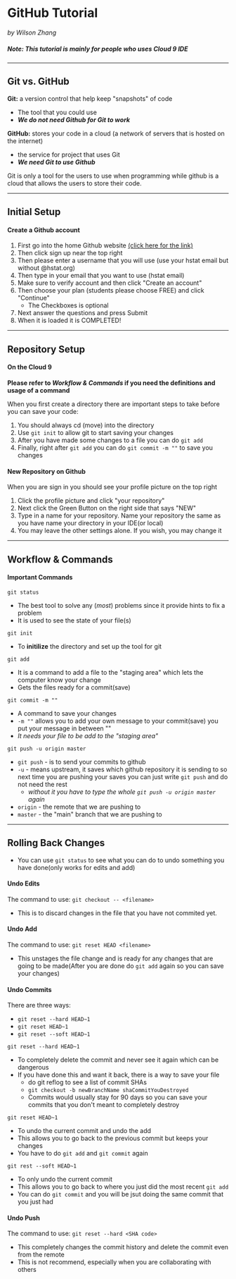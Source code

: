 # GitHub Tutorial

_by Wilson Zhang_  

##### Note: This tutorial is mainly for people who uses Cloud 9 IDE 

---
## Git vs. GitHub
**Git:** a version control that help keep "snapshots" of code
* The tool that you could use
* ***We do not need Github for Git to work***  

**GitHub:** stores your code in a cloud (a network of servers that is hosted on the internet)
* the service for project that uses Git
* ***We need Git to use Github***

Git is only a tool for the users to use when programming while github is a cloud that allows the users to store their code.

---
## Initial Setup
#### **Create a Github account**
1. First go into the home Github website [(click here for the link)](https://www.github.com)
2. Then click sign up near the top right
3. Then please enter a username that you will use (use your hstat email but without @hstat.org)
4. Then type in your email that you want to use (hstat email)
5. Make sure to verify account and then click "Create an account"
6. Then choose your plan (students please choose FREE) and click "Continue"
    * The Checkboxes is optional
7. Next answer the questions and press Submit
8. When it is loaded it is COMPLETED!
---
## Repository Setup
#### On the Cloud 9
**Please refer to *Workflow & Commands* if you need the definitions and usage of a command**  

When you first create a directory there are important steps to take before you can save your code:  
1. You should always cd (move) into the directory
2. Use `git init` to allow git to start saving your changes
3. After you have made some changes to a file you can do `git add`
4. Finally, right after `git add` you can do `git commit -m ""` to save you changes

#### New Repository on Github
When you are sign in you should see your profile picture on the top right
1. Click the profile picture and click "your repository"
2. Next click the Green Button on the right side that says "NEW" 
3. Type in a name for your repository. Name your repository the same as you have name your directory in your IDE(or local)
4. You may leave the other settings alone. If you wish, you may change it

---
## Workflow & Commands
#### Important Commands
`git status`
* The best tool to solve any (*most*) problems since it provide hints to fix a problem
* It is used to see the state of your file(s)  

`git init`
* To **initilize** the directory and set up the tool for git

`git add`
* It is a command to add a file to the "staging area" which lets the computer know your change
* Gets the files ready for a commit(save)

`git commit -m ""`
* A command to save your changes 
* `-m ""` allows you to add your own message to your commit(save) you put your message in between ""
* *It needs your file to be add to the "staging area"*

`git push -u origin master`
* `git push` - is to send your commits to github
* `-u` - means upstream, it saves which github repository it is sending to so next time you are pushing your saves you can just write `git push` and do not need the rest
    * *without it you have to type the whole `git push -u origin master` again*
* `origin` - the remote that we are pushing to
* `master` - the "main" branch that we are pushing to

---
## Rolling Back Changes
* You can use `git status` to see what you can do to undo something you have done(only works for edits and add)

#### Undo Edits
The command to use: `git checkout -- <filename>`
* This is to discard changes in the file that you have not commited yet. 

#### Undo Add
The command to use: `git reset HEAD <filename>`
* This unstages the file change and is ready for any changes that are going to be made(After you are done do `git add` again so you can save your changes)

#### Undo Commits
There are three ways: 
* `git reset --hard HEAD~1`
* `git reset HEAD~1`
* `git reset --soft HEAD~1`

`git reset --hard HEAD~1`
* To completely delete the commit and never see it again which can be dangerous
* If you have done this and want it back, there is a way to save your file
    * do git reflog to see a list of commit SHAs
    * `git checkout -b newBranchName shaCommitYouDestroyed`
    * Commits would usually stay for 90 days so you can save your commits that you don't meant to completely destroy

`git reset HEAD~1`
* To undo the current commit and undo the add
* This allows you to go back to the previous commit but keeps your changes
* You have to do `git add` and `git commit` again

`git rest --soft HEAD~1`
* To only undo the current commit
* This allows you to go back to where you just did the most recent `git add`
* You can do `git commit` and you will be jsut doing the same commit that you just had
 
#### Undo Push
The command to use: `git reset --hard <SHA code>`
* This completely changes the commit history and delete the commit even from the remote
* This is not recommend, especially when you are collaborating with others

<!--WheRe iS tHe SSH keY?-->

